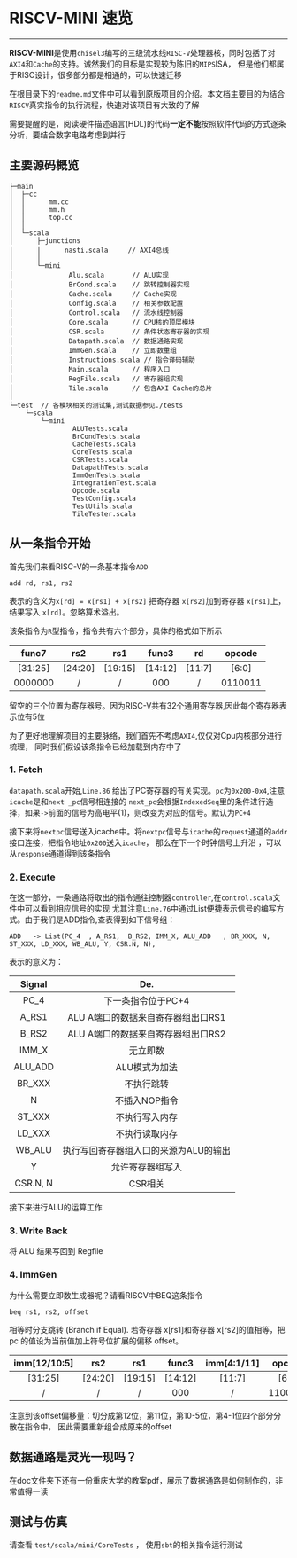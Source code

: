 # RISCV-MINI 速览
___

**RISCV-MINI**是使用`chisel3`编写的三级流水线`RISC-V`处理器核，同时包括了对`AXI4`和`Cache`的支持。诚然我们的目标是实现较为陈旧的`MIPS`ISA，
但是他们都属于RISC设计，很多部分都是相通的，可以快速迁移

在根目录下的`readme.md`文件中可以看到原版项目的介绍。本文档主要目的为结合`RISCV`真实指令的执行流程，快速对该项目有大致的了解

需要提醒的是，阅读硬件描述语言(HDL)的代码**一定不能**按照软件代码的方式逐条分析，要结合数字电路考虑到并行

## 主要源码概览
```
├─main
│  ├─cc
│  │      mm.cc
│  │      mm.h
│  │      top.cc
│  │
│  └─scala
│      ├─junctions
│      │      nasti.scala     // AXI4总线
│      │
│      └─mini
│              Alu.scala       // ALU实现
│              BrCond.scala    // 跳转控制器实现
│              Cache.scala     // Cache实现
│              Config.scala    // 相关参数配置
│              Control.scala   // 流水线控制器
│              Core.scala      // CPU核的顶层模块
│              CSR.scala       // 条件状态寄存器的实现
│              Datapath.scala  // 数据通路实现
│              ImmGen.scala    // 立即数重组
│              Instructions.scala // 指令译码辅助
│              Main.scala      // 程序入口
│              RegFile.scala   // 寄存器组实现
│              Tile.scala      // 包含AXI Cache的总片
│
└─test  // 各模块相关的测试集,测试数据参见./tests
    └─scala
        └─mini
                ALUTests.scala
                BrCondTests.scala
                CacheTests.scala
                CoreTests.scala
                CSRTests.scala
                DatapathTests.scala
                ImmGenTests.scala
                IntegrationTest.scala
                Opcode.scala
                TestConfig.scala
                TestUtils.scala
                TileTester.scala
```
## 从一条指令开始

首先我们来看RISC-V的一条基本指令`ADD`
```
add rd, rs1, rs2  
```
表示的含义为`x[rd] = x[rs1] + x[rs2]`
把寄存器 `x[rs2]`加到寄存器 `x[rs1]`上，结果写入 `x[rd]`。忽略算术溢出。

该条指令为`R`型指令，指令共有六个部分，具体的格式如下所示

|  func7  |   rs2   |   rs1   |  func3  |   rd   | opcode  |
|:-------:|:-------:|:-------:|:-------:|:------:|:-------:|
| [31:25] | [24:20] | [19:15] | [14:12] | [11:7] |  [6:0]  |
| 0000000 |    /    |    /    |   000   |   /    | 0110011 |

留空的三个位置为寄存器号。因为RISC-V共有32个通用寄存器,因此每个寄存器表示位有5位

为了更好地理解项目的主要脉络，我们首先不考虑`AXI4`,仅仅对Cpu内核部分进行梳理，
同时我们假设该条指令已经加载到内存中了

### 1. Fetch
`datapath.scala`开始,`Line.86` 给出了PC寄存器的有关实现。`pc`为`0x200-0x4`,注意`icache`是和`next
_pc`信号相连接的
`next_pc`会根据`IndexedSeq`里的条件进行选择，如果`->`前面的信号为高电平(1)，则改变为对应的信号。默认为`PC+4`

接下来将`nextpc`信号送入icache中。将`nextpc`信号与`icache`的`request`通道的`addr`接口连接，把指令地址`0x200`送入`icache`，
那么在下一个时钟信号上升沿 ，可以从`response`通道得到该条指令

### 2. Execute
在这一部分，一条通路将取出的指令通往控制器`controller`,在`control.scala`文件中可以看到相应信号的实现
尤其注意`Line.76`中通过List便捷表示信号的编写方式。由于我们是ADD指令,查表得到如下信号组：   
```
ADD   -> List(PC_4  , A_RS1,  B_RS2, IMM_X, ALU_ADD   , BR_XXX, N, ST_XXX, LD_XXX, WB_ALU, Y, CSR.N, N),
```
表示的意义为：

|  Signal  |          De.          |
|:--------:|:---------------------:|
|   PC_4   |      下一条指令位于PC+4      |
|  A_RS1   | ALU A端口的数据来自寄存器组出口RS1 |
|  B_RS2   | ALU A端口的数据来自寄存器组出口RS2 |
|  IMM_X   |         无立即数          |
| ALU_ADD  |       ALU模式为加法        | 
|  BR_XXX  |         不执行跳转         |
|    N     |       不插入NOP指令        |
|  ST_XXX  |        不执行写入内存        |
|  LD_XXX  |        不执行读取内存        |
|  WB_ALU  | 执行写回寄存器组入口的来源为ALU的输出  |
|    Y     |       允许寄存器组写入        |
| CSR.N, N |         CSR相关         |

接下来进行ALU的运算工作

### 3. Write Back
将 ALU 结果写回到 Regfile

### 4. ImmGen
为什么需要立即数生成器呢？请看RISCV中BEQ这条指令

    beq rs1, rs2, offset   

相等时分支跳转 (Branch if Equal). 
若寄存器 x[rs1]和寄存器 x[rs2]的值相等，把 pc 的值设为当前值加上符号位扩展的偏移 offset。

| imm[12/10:5] |   rs2   |   rs1   |  func3  | imm[4:1/11] | opcode  |
|:------------:|:-------:|:-------:|:-------:|:-----------:|:-------:|
|   [31:25]    | [24:20] | [19:15] | [14:12] |   [11:7]    |  [6:0]  |
|      /       |    /    |    /    |   000   |      /      | 1100011 |

注意到该offset偏移量：切分成第12位，第11位，第10-5位，第4-1位四个部分分散在指令中，
因此需要重新组合成原来的offset


## 数据通路是灵光一现吗？

在doc文件夹下还有一份重庆大学的教案pdf，展示了数据通路是如何制作的，非常值得一读


## 测试与仿真

请查看 `test/scala/mini/CoreTests` ， 使用`sbt`的相关指令运行测试